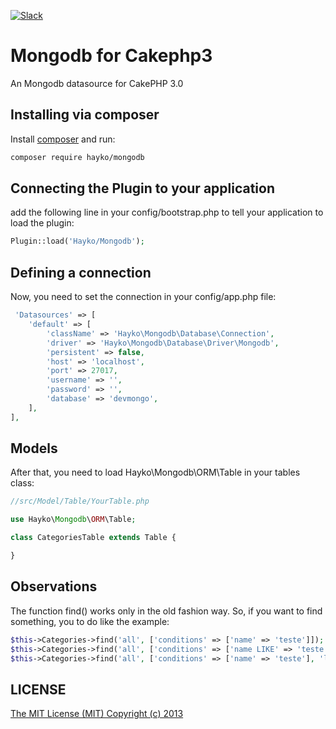 [![Slack](https://img.shields.io/badge/join%20the%20conversation-on%20slack-green.svg)](https://mongodb-cakephp3.slack.com/messages/general/)

Mongodb for Cakephp3
========

An Mongodb datasource for CakePHP 3.0

## Installing via composer

Install [composer](http://getcomposer.org) and run:

```bash
composer require hayko/mongodb
```

## Connecting the Plugin to your application

add the following line in your config/bootstrap.php to tell your application to load the plugin:

```php
Plugin::load('Hayko/Mongodb');

```

## Defining a connection

Now, you need to set the connection in your config/app.php file:

```php
 'Datasources' => [
    'default' => [
        'className' => 'Hayko\Mongodb\Database\Connection',
        'driver' => 'Hayko\Mongodb\Database\Driver\Mongodb',
        'persistent' => false,
        'host' => 'localhost',
        'port' => 27017,
        'username' => '',
        'password' => '',
        'database' => 'devmongo',
    ],
],
```

## Models

After that, you need to load Hayko\Mongodb\ORM\Table in your tables class:

```php
//src/Model/Table/YourTable.php

use Hayko\Mongodb\ORM\Table;

class CategoriesTable extends Table {

}
```

## Observations

The function find() works only in the old fashion way.
So, if you want to find something, you to do like the example:

```php
$this->Categories->find('all', ['conditions' => ['name' => 'teste']]);
$this->Categories->find('all', ['conditions' => ['name LIKE' => 'teste']]);
$this->Categories->find('all', ['conditions' => ['name' => 'teste'], 'limit' => 3]);
```

## LICENSE

[The MIT License (MIT) Copyright (c) 2013](http://opensource.org/licenses/MIT)

